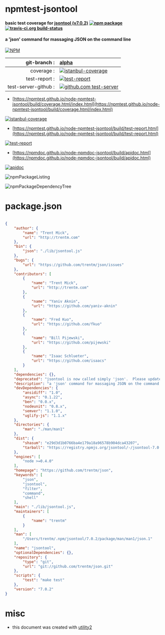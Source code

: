 # npmtest-jsontool

#### basic test coverage for  [jsontool (v7.0.2)](https://github.com/trentm/json)  [![npm package](https://img.shields.io/npm/v/npmtest-jsontool.svg?style=flat-square)](https://www.npmjs.org/package/npmtest-jsontool) [![travis-ci.org build-status](https://api.travis-ci.org/npmtest/node-npmtest-jsontool.svg)](https://travis-ci.org/npmtest/node-npmtest-jsontool)

#### a 'json' command for massaging JSON on the command line

[![NPM](https://nodei.co/npm/jsontool.png?downloads=true&downloadRank=true&stars=true)](https://www.npmjs.com/package/jsontool)

| git-branch : | [alpha](https://github.com/npmtest/node-npmtest-jsontool/tree/alpha)|
|--:|:--|
| coverage : | [![istanbul-coverage](https://npmtest.github.io/node-npmtest-jsontool/build/coverage.badge.svg)](https://npmtest.github.io/node-npmtest-jsontool/build/coverage.html/index.html)|
| test-report : | [![test-report](https://npmtest.github.io/node-npmtest-jsontool/build/test-report.badge.svg)](https://npmtest.github.io/node-npmtest-jsontool/build/test-report.html)|
| test-server-github : | [![github.com test-server](https://npmtest.github.io/node-npmtest-jsontool/GitHub-Mark-32px.png)](https://npmtest.github.io/node-npmtest-jsontool/build/app/index.html) | | build-artifacts : | [![build-artifacts](https://npmtest.github.io/node-npmtest-jsontool/glyphicons_144_folder_open.png)](https://github.com/npmtest/node-npmtest-jsontool/tree/gh-pages/build)|

- [https://npmtest.github.io/node-npmtest-jsontool/build/coverage.html/index.html](https://npmtest.github.io/node-npmtest-jsontool/build/coverage.html/index.html)

[![istanbul-coverage](https://npmtest.github.io/node-npmtest-jsontool/build/screenCapture.buildCi.browser.%252Ftmp%252Fbuild%252Fcoverage.lib.html.png)](https://npmtest.github.io/node-npmtest-jsontool/build/coverage.html/index.html)

- [https://npmtest.github.io/node-npmtest-jsontool/build/test-report.html](https://npmtest.github.io/node-npmtest-jsontool/build/test-report.html)

[![test-report](https://npmtest.github.io/node-npmtest-jsontool/build/screenCapture.buildCi.browser.%252Ftmp%252Fbuild%252Ftest-report.html.png)](https://npmtest.github.io/node-npmtest-jsontool/build/test-report.html)

- [https://npmdoc.github.io/node-npmdoc-jsontool/build/apidoc.html](https://npmdoc.github.io/node-npmdoc-jsontool/build/apidoc.html)

[![apidoc](https://npmdoc.github.io/node-npmdoc-jsontool/build/screenCapture.buildCi.browser.%252Ftmp%252Fbuild%252Fapidoc.html.png)](https://npmdoc.github.io/node-npmdoc-jsontool/build/apidoc.html)

![npmPackageListing](https://npmtest.github.io/node-npmtest-jsontool/build/screenCapture.npmPackageListing.svg)

![npmPackageDependencyTree](https://npmtest.github.io/node-npmtest-jsontool/build/screenCapture.npmPackageDependencyTree.svg)



# package.json

```json

{
    "author": {
        "name": "Trent Mick",
        "url": "http://trentm.com"
    },
    "bin": {
        "json": "./lib/jsontool.js"
    },
    "bugs": {
        "url": "https://github.com/trentm/json/issues"
    },
    "contributors": [
        {
            "name": "Trent Mick",
            "url": "http://trentm.com"
        },
        {
            "name": "Yaniv Aknin",
            "url": "https://github.com/yaniv-aknin"
        },
        {
            "name": "Fred Kuo",
            "url": "https://github.com/fkuo"
        },
        {
            "name": "Bill Pijewski",
            "url": "https://github.com/pijewski"
        },
        {
            "name": "Isaac Schlueter",
            "url": "https://github.com/isaacs"
        }
    ],
    "dependencies": {},
    "deprecated": "jsontool is now called simply 'json'.  Please update your dependencies.",
    "description": "a 'json' command for massaging JSON on the command line",
    "devDependencies": {
        "ansidiff": "1.0",
        "async": "0.1.22",
        "ben": "0.0.x",
        "nodeunit": "0.8.x",
        "semver": "1.1.0",
        "uglify-js": "1.1.x"
    },
    "directories": {
        "man": "./man/man1"
    },
    "dist": {
        "shasum": "e29d3d1b0766ba4e179a18a96578b904dca43207",
        "tarball": "https://registry.npmjs.org/jsontool/-/jsontool-7.0.2.tgz"
    },
    "engines": [
        "node >=0.4.0"
    ],
    "homepage": "https://github.com/trentm/json",
    "keywords": [
        "json",
        "jsontool",
        "filter",
        "command",
        "shell"
    ],
    "main": "./lib/jsontool.js",
    "maintainers": [
        {
            "name": "trentm"
        }
    ],
    "man": [
        "/Users/trentm/.npm/jsontool/7.0.2/package/man/man1/json.1"
    ],
    "name": "jsontool",
    "optionalDependencies": {},
    "repository": {
        "type": "git",
        "url": "git://github.com/trentm/json.git"
    },
    "scripts": {
        "test": "make test"
    },
    "version": "7.0.2"
}
```



# misc
- this document was created with [utility2](https://github.com/kaizhu256/node-utility2)

